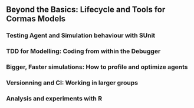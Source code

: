 ## Beyond the Basics: Lifecycle and Tools for Cormas Models### Testing Agent and Simulation behaviour with SUnit### TDD for Modelling: Coding from within the Debugger### Bigger, Faster simulations: How to profile and optimize agents### Versionning and CI: Working in larger groups### Analysis and experiments with R